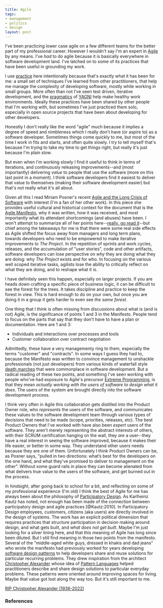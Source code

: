 ```yaml
---
title: Agile
tags:
- management
- politics
- design
layout: post
---
```


I've been practicing lower case agile on a few different teams for the better part of my professional career. However I wouldn't say I'm an expert in [Agile] by any means. I've *had* to do agile because it is basically everywhere in software development land. I've latched on to some of its practices that have been useful in grounding my work.

I use [practice] here intentionally because that's exactly what it has been for me: a small set of techniques I've learned from other practitioners, that help me manage the complexity of developing software, mostly while working in small groups. More often than not I've seen test driven, iterative development, and the [pragmatics] of [YAGNI] help make healthy work environments. Ideally these practices have been shared by other people that I'm working with, but sometimes I've just practiced them solo, especially in open source projects that have been about developing for other developers.

Honestly I don't really like the word "agile" much because it implies a degree of speed and nimbleness which I really don't have (or aspire to) as a software developer. Sometimes things come quickly to me, but most of the time I work in fits and starts, and often quite slowly. I try to tell myself that's because I'm trying to take my time to get things right, but really it's just because I'm plain slow.

But even when I'm working slowly I find it useful to think in terms of iterations, and continuously releasing improvements--and (most importantly) delivering *value* to people that use the software (more on this last point in a moment). I think software developers find it easiest to deliver that value to themselves (making their software development easier) but that's not really what it's all about.

Given all this I read Miriam Posner's recent [Agile and the Long Crisis of Software](https://logicmag.io/clouds/agile-and-the-long-crisis-of-software/) with interest (I'm a fan of her other work). In this piece she provides useful cultural and historical context for the document that is the [Agile Manifesto], why it was written, how it was received, and most importantly what its attendant shortcomings (and abuses) have been. I won't attempt to summarize all of her points here--[really, go read it]--but chief among the takeaways for me is that there were some real side effects as Agile shifted the focus away from managers and long term plans, towards developers who need to be empowered to make iterative improvements to *The Project*. In the repetition of sprints and work cycles, releases, and the accumulation of "user stories", code and other artifacts, software developers can lose perspective on *why* they are doing what they are doing: why *The Project* exists and for who. In focusing on the various well scoped iterative tasks, agilists lose the ability to critically reflect on what they are doing, and to reshape what it is.

I have definitely seen this happen, especially on larger projects. If you are heads down crafting a specific piece of business logic, it can be difficult to see the forest for the trees. It takes discipline and practice to keep the forest in view. This is hard enough to do on your own, but once you are doing it in a group it gets harder to even see *the same forest*.

One thing that I think is often missing from discussions about what is (and is not) Agile, is the significance of points 1 and 3 in the Manifesto. People tend to focus on the parts that say that they don't have to have a plan or documentation. Here are 1 and 3:

* Individuals and interactions over processes and tools
* Customer collaboration over contract negotiation

Admittedly, these have a very managementy ring to them, especially the terms "customer" and "contracts". In some ways I guess they had to, because the Manifesto was written to convince management to unshackle professionals (not just developers) from various kinds of waterfall style [death marches] that were commonplace in software development. But a radical reading of these two points, and something I've seen working with people who've had exposure to Agile's precursor [Extreme Programming], is that they mean *actually working with the users of software to design what it does*. The users of the system are brought directly into the software development process.

I think very often in Agile this collaboration gets distilled into the Product Owner role, who *represents* the users of the software, and communicates these values to the software development team through various types of decisions that need to be made (scope, priorities, releases, etc). The best Product Owners that I've worked with have also been *expert* users of the software. They aren't merely representing the abstract interests of others, with their SCRUM certification hanging on the wall, they *are* a user--they have a real interest in seeing the software improved, because it makes their life easier, or better in some way. They understand other users needs because they are one of them. Unfortunately I think Product Owners can be, as Posner says, "pulled in two directions: what’s best for the developers on the one hand, and what they’ve promised to deliver to management on the other". Without some guard rails in place they can become alienated from what delivers true value to the users of the software, and get burned out in the process.

In hindsight, after going back to school for a bit, and reflecting on some of my professional experience (I'm old) I think the best of Agile for me has always been about the philosophy of [Participatory Design]. As Karlheinz Kautz has noted, not enough has been made of the connection between participatory design and agile practices [@Kautz:2010]. In Participatory Design employees, customers, citizens (aka users) are directly involved in the design of systems. The work has an explicit political dimension that requires practices that structure participation in decision making around design, and what gets built, and *what does not get built*. Maybe I'm just looking for a silver lining here, and that this meaning of Agile has long since been diluted. But I still find meaning in those two points from the manifesto. Several of the "middle-aged white guys, dressed in khakis and dad jeans" who wrote the manifesto had previously worked for years developing [software design patterns] to help developers share and reuse solutions for particular recurring problems. They drew inspiration from the architect [Christopher Alexander] whose idea of [Pattern Languages] helped practitioners describe and share design solutions to particular everyday problems. These patterns were oriented around improving spaces for living. Maybe that value got lost along the way too. But it's still important to me.

[RIP Christopher Alexander (1936-2022)](https://www.theguardian.com/artanddesign/2022/mar/29/christopher-alexander-obituary)

### References

[Agile]: https://agilemanifesto.org/
[Agile Manifesto]: https://agilemanifesto.org/
[really, go read it]: https://logicmag.io/clouds/agile-and-the-long-crisis-of-software/
[death marches]: https://en.wikipedia.org/wiki/Death_march_(project_management)
[Extreme Programming]: https://en.wikipedia.org/wiki/Extreme_programming
[Participatory Design]: https://en.wikipedia.org/wiki/Participatory_design
[practice]: /tag/practice/
[YAGNI]: https://en.wikipedia.org/wiki/You_aren%27t_gonna_need_it
[pragmatics]: https://en.wikipedia.org/wiki/The_Pragmatic_Programmer
[Pattern Languages]: https://en.wikipedia.org/wiki/Pattern_language
[Christopher Alexander]: https://en.wikipedia.org/wiki/Christopher_Alexander
[software design patterns]: https://en.wikipedia.org/wiki/Software_design_pattern

